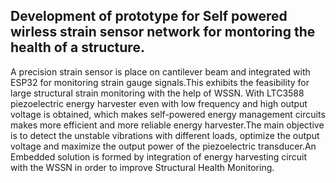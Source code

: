 
## Development of prototype for Self powered wirless strain sensor network for montoring the health of a structure.
A precision strain sensor is place on cantilever beam and integrated with ESP32 for monitoring strain gauge signals.This exhibits the feasibility for large structural strain monitoring with the help of WSSN. With LTC3588 piezoelectric energy harvester even with low frequency and high output voltage is obtained, which makes self-powered energy management circuits makes more efficient and more reliable energy harvester.The main objective is to detect the unstable vibrations with different loads, optimize the output voltage and maximize the output power of the piezoelectric transducer.An Embedded solution is formed by integration of energy harvesting circuit with the WSSN in order to improve Structural Health Monitoring.

